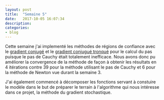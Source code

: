```yaml
---
layout: post
title:  "Semaine 5"
date:   2017-10-05 16:07:34
description:
categories:
- blog
---
```


Cette semaine j'ai implementé les méthodes de régions de confiance avec le [gradient conjugé](https://github.com/brilhana/ift3150/blob/master/methods/TrustRegionCG.jl) et le [gradient conjugué tronqué](https://github.com/brilhana/ift3150/blob/master/methods/TrustRegionTCG.jl) pour le calcul du pas puisque le pas de Cauchy était totalement inefficace. Nous avons donc pu améliorer la convergence de la méthode de façon à obtenir les résultats en 4 itérations contre 39 pour la méthode utilisant le pas de Cauchy et 6 pour la méthode de Newton vue durant la semaine 3.

J'ai également commencé à décomposer les fonctions servant à constuire le modèle dans le but de préparer le terrain à l'algorithme qui nous intéresse dans ce projet, la méthode du gradient stochastique.
